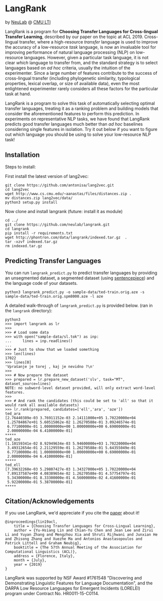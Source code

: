 # LangRank
by [NeuLab](http://www.cs.cmu.edu/~neulab/) @ [CMU LTI](https://lti.cs.cmu.edu)

LangRank is a program for **Choosing Transfer Languages for Cross-lingual Transfer Learning**, described by our paper on the topic at ACL 2019.
Cross-lingual transfer, where a high-resource *transfer* language is used to improve the accuracy of a low-resource *task* language, is now an invaluable tool for improving performance of natural language processing (NLP) on low-resource languages.
However, given a particular task language, it is not clear *which* language to transfer from, and the standard strategy is to select languages based on *ad hoc* criteria, usually the intuition of the experimenter.
Since a large number of features contribute to the success of cross-lingual transfer (including phylogenetic similarity, typological properties, lexical overlap, or size of available data), even the most enlightened experimenter rarely considers all these factors for the particular task at hand.

LangRank is a program to solve this task of automatically selecting optimal transfer languages, treating it as a ranking problem and building models that consider the aforementioned features to perform this prediction.
In experiments on representative NLP tasks, we have found that LangRank predicts good transfer languages much better than *ad hoc* baselines considering single features in isolation.
Try it out below if you want to figure out which language you should be using to solve your low-resource NLP task!

## Installation

Steps to install:

First install the latest version of lang2vec:

    git clone https://github.com/antonisa/lang2vec.git
    cd lang2vec
    wget http://www.cs.cmu.edu/~aanastas/files/distances.zip .
    mv distances.zip lang2vec/data/
    python3 setup.py install
    
Now clone and install langrank (future: install it as module)

    cd ../
    git clone https://github.com/neulab/langrank.git
    cd langrank
    pip install -r requirements.txt
    wget http://phontron.com/data/langrank/indexed.tar.gz  .
    tar -xzvf indexed.tar.gz
    rm indexed.tar.gz

## Predicting Transfer Languages

You can run ``langrank_predict.py`` to predict transfer languages by providing an unsegmented dataset, a segmented dataset
(using [sentencepiece](https://github.com/google/sentencepiece)) and the language code of your datasets.
    
    python3 langrank_predict.py -o sample-data/ted-train.orig.aze -s sample-data/ted-train.orig.spm8000.aze -l aze

A detailed walk-through of ``langrank_predict.py`` is provided below. (ran in the ``langrank`` directory):

    python3
    >>> import langrank as lr
    >>>
    >>> # Load some data
    >>> with open("sample-data/sl.tok") as inp:
    ...     lines = inp.readlines()
    ... 
    >>> # Just to show that we loaded something
    >>> len(lines) 
    17022
    >>> lines[0]
    'Vprašanje je torej , kaj je nevidno ?\n'
    >>> 
    >>> # Now prepare the dataset
    >>> prepared = lr.prepare_new_dataset('slv', task="MT", dataset_source=lines)
    NOTE: no subword-level dataset provided, will only extract word-level features.
    >>>
    >>> # And rank the candidates (this could be set to 'all' so that it would rank all available datasets)
    >>> lr.rank(prepared, candidates=['ell','ara', 'aze'])
    ted_ara
    [2.76440389e-03 3.76911152e-03 2.14111000e+05 1.70220000e+04
     1.25784867e+01 5.60515862e-02 1.26270588e-01 3.09246574e-01
     6.77100000e-01 1.00000000e+00 1.00000000e+00 6.69000000e-01
     2.00000000e-04 6.41000000e-01]
    *****
    ted_aze
    [1.10159341e-02 8.92949634e-03 5.94600000e+03 1.70220000e+04
     3.49312654e-01 2.21129559e-01 1.26270588e-01 5.64355049e-01
     6.77100000e-01 1.00000000e+00 1.00000000e+00 6.69000000e-01
     2.00000000e-04 6.41000000e-01]
    *****
    ted_ell
    [7.39632260e-03 5.29807427e-03 1.34327000e+05 1.70220000e+04
     7.89137587e+00 4.08389654e-02 1.26270588e-01 4.57754797e-01
     5.34300000e-01 8.33300000e-01 4.56000000e-02 4.41600000e-01
     5.92200000e-01 5.38700000e-01]
    *****


## Citation/Acknowledgements

If you use LangRank, we'd appreciate if you cite the [paper](http://arxiv.org/abs/1903.07926) about it!

    @inproceedings{lin19acl,
        title = {Choosing Transfer Languages for Cross-Lingual Learning},
        author = {Yu-Hsiang Lin and Chian-Yu Chen and Jean Lee and Zirui Li and Yuyan Zhang and Mengzhou Xia and Shruti Rijhwani and Junxian He and Zhisong Zhang and Xuezhe Ma and Antonios Anastasopoulos and Patrick Littell and Graham Neubig},
        booktitle = {The 57th Annual Meeting of the Association for Computational Linguistics (ACL)},
        address = {Florence, Italy},
        month = {July},
        year = {2019}
    }

LangRank was supported by NSF Award #1761548 "Discovering and Demonstrating Linguistic Features for Language Documentation", and the DARPA Low Resource Languages for Emergent Incidents (LORELEI) program under Contract No. HR0011-15-C0114.
